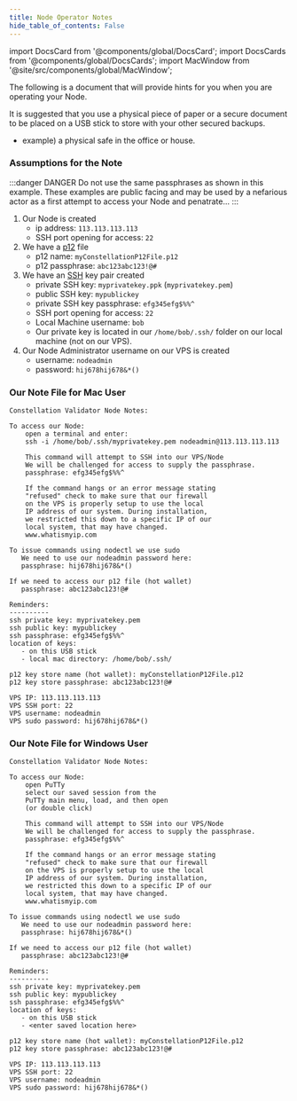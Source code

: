 ```yaml
---
title: Node Operator Notes
hide_table_of_contents: False
---
```

<intro-end />

import DocsCard from '@components/global/DocsCard';
import DocsCards from '@components/global/DocsCards';
import MacWindow from '@site/src/components/global/MacWindow';

<head>
  <title>Constellation Network Automation with nodectl</title>
  <meta
    name="description"
    content="Constellation Network Automation - Upgrade Tessellation with nodectl"
  />
</head>

The following is a document that will provide hints for you when you are operating your Node.  

It is suggested that you use a physical piece of paper or a secure document to be placed on a USB stick to store with your other secured backups.
  - example) a physical safe in the office or house.

### Assumptions for the Note

:::danger DANGER
Do not use the same passphrases as shown in this example.  These examples are public facing and may be used by a nefarious actor as a first attempt to access your Node and penatrate...
:::

1. Our Node is created
   - ip address: `113.113.113.113`
   - SSH port opening for access: `22`
1. We have a [p12](/validate/validator/p12) file
   - p12 name: `myConstellationP12File.p12`
   - p12 passphrase: `abc123abc123!@#`
1. We have an [SSH](/validate/validator/sshkeyExplained) key pair created
   - private SSH key: `myprivatekey.ppk` (`myprivatekey.pem`)
   - public SSH key: `mypublickey` 
   - private SSH key passphrase: `efg345efg$%%^`
   - SSH port opening for access: `22`
   - Local Machine username: `bob`
   - Our private key is located in our `/home/bob/.ssh/` folder on our local machine (not on our VPS).
1. Our Node Administrator username on our VPS is created
   - username: `nodeadmin`
   - password: `hij678hij678&*()`

### Our Note File for Mac User

```
Constellation Validator Node Notes:

To access our Node:
    open a terminal and enter:
    ssh -i /home/bob/.ssh/myprivatekey.pem nodeadmin@113.113.113.113
    
    This command will attempt to SSH into our VPS/Node 
    We will be challenged for access to supply the passphrase.
    passphrase: efg345efg$%%^

    If the command hangs or an error message stating 
    "refused" check to make sure that our firewall 
    on the VPS is properly setup to use the local 
    IP address of our system. During installation, 
    we restricted this down to a specific IP of our 
    local system, that may have changed.   
    www.whatismyip.com

To issue commands using nodectl we use sudo
   We need to use our nodeadmin password here:
   passphrase: hij678hij678&*()

If we need to access our p12 file (hot wallet)
   passphrase: abc123abc123!@#

Reminders:
----------
ssh private key: myprivatekey.pem
ssh public key: mypublickey
ssh passphrase: efg345efg$%%^
location of keys:
   - on this USB stick
   - local mac directory: /home/bob/.ssh/

p12 key store name (hot wallet): myConstellationP12File.p12
p12 key store passphrase: abc123abc123!@#

VPS IP: 113.113.113.113
VPS SSH port: 22
VPS username: nodeadmin
VPS sudo password: hij678hij678&*()
```

### Our Note File for Windows User

```
Constellation Validator Node Notes:

To access our Node:
    open PuTTy
    select our saved session from the 
    PuTTy main menu, load, and then open
    (or double click)
    
    This command will attempt to SSH into our VPS/Node 
    We will be challenged for access to supply the passphrase.
    passphrase: efg345efg$%%^

    If the command hangs or an error message stating 
    "refused" check to make sure that our firewall 
    on the VPS is properly setup to use the local 
    IP address of our system. During installation, 
    we restricted this down to a specific IP of our 
    local system, that may have changed.   
    www.whatismyip.com

To issue commands using nodectl we use sudo
   We need to use our nodeadmin password here:
   passphrase: hij678hij678&*()

If we need to access our p12 file (hot wallet)
   passphrase: abc123abc123!@#

Reminders:
----------
ssh private key: myprivatekey.pem
ssh public key: mypublickey
ssh passphrase: efg345efg$%%^
location of keys:
   - on this USB stick
   - <enter saved location here>

p12 key store name (hot wallet): myConstellationP12File.p12
p12 key store passphrase: abc123abc123!@#

VPS IP: 113.113.113.113
VPS SSH port: 22
VPS username: nodeadmin
VPS sudo password: hij678hij678&*()
```